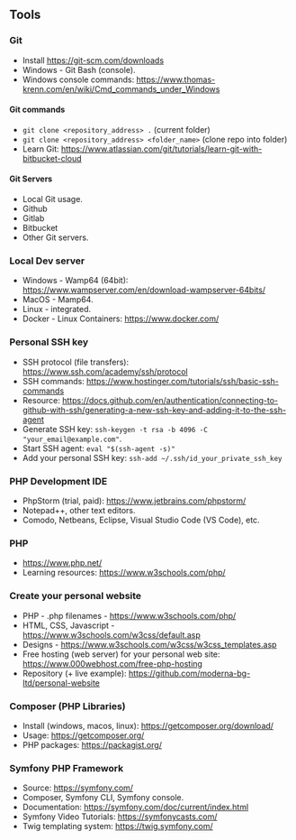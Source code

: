 ## Tools

### Git
- Install https://git-scm.com/downloads
- Windows - Git Bash (console).
- Windows console commands: https://www.thomas-krenn.com/en/wiki/Cmd_commands_under_Windows

#### Git commands
- `git clone <repository_address> .` (current folder)
- `git clone <repository_address> <folder_name>` (clone repo into folder)
- Learn Git: https://www.atlassian.com/git/tutorials/learn-git-with-bitbucket-cloud

#### Git Servers
- Local Git usage.
- Github
- Gitlab
- Bitbucket
- Other Git servers.

### Local Dev server
- Windows - Wamp64 (64bit): https://www.wampserver.com/en/download-wampserver-64bits/
- MacOS - Mamp64.
- Linux - integrated.
- Docker - Linux Containers: https://www.docker.com/

### Personal SSH key
- SSH protocol (file transfers): https://www.ssh.com/academy/ssh/protocol
- SSH commands: https://www.hostinger.com/tutorials/ssh/basic-ssh-commands
- Resource: https://docs.github.com/en/authentication/connecting-to-github-with-ssh/generating-a-new-ssh-key-and-adding-it-to-the-ssh-agent
- Generate SSH key: `ssh-keygen -t rsa -b 4096 -C "your_email@example.com"`.
- Start SSH agent: `eval "$(ssh-agent -s)"`
- Add your personal SSH key: `ssh-add ~/.ssh/id_your_private_ssh_key`

### PHP Development IDE
- PhpStorm (trial, paid): https://www.jetbrains.com/phpstorm/
- Notepad++, other text editors.
- Comodo, Netbeans, Eclipse, Visual Studio Code (VS Code), etc.

### PHP
- https://www.php.net/
- Learning resources: https://www.w3schools.com/php/

### Create your personal website
- PHP - .php filenames - https://www.w3schools.com/php/
- HTML, CSS, Javascript - https://www.w3schools.com/w3css/default.asp
- Designs - https://www.w3schools.com/w3css/w3css_templates.asp
- Free hosting (web server) for your personal web site: https://www.000webhost.com/free-php-hosting
- Repository (+ live example): https://github.com/moderna-bg-ltd/personal-website

### Composer (PHP Libraries)
- Install (windows, macos, linux): https://getcomposer.org/download/
- Usage: https://getcomposer.org/
- PHP packages: https://packagist.org/

### Symfony PHP Framework
- Source: https://symfony.com/
- Composer, Symfony CLI, Symfony console.
- Documentation: https://symfony.com/doc/current/index.html
- Symfony Video Tutorials: https://symfonycasts.com/
- Twig templating system: https://twig.symfony.com/
